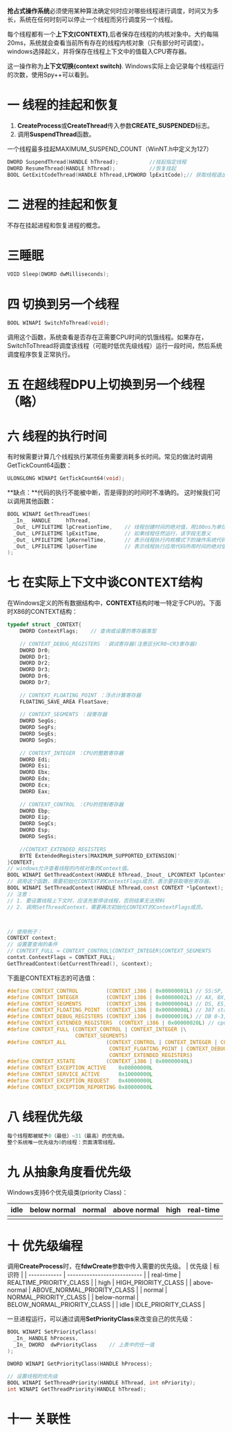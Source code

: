 **抢占式操作系统**必须使用某种算法确定何时应对哪些线程进行调度，时间又为多长，系统在任何时刻可以停止一个线程而另行调度另一个线程。  

每个线程都有一个**上下文(CONTEXT)**,后者保存在线程的内核对象中。大约每隔20ms，系统就会查看当前所有存在的线程内核对象（只有部分时可调度）。windows选择起义，并将保存在线程上下文中的值载入CPU寄存器。  

这一操作称为**上下文切换(context switch)**.   Windows实际上会记录每个线程运行的次数，使用Spy++可以看到。

# 一 线程的挂起和恢复

1. **CreateProcess**或**CreateThread**传入参数**CREATE_SUSPENDED**标志。  
2. 调用**SuspendThread**函数。  

一个线程最多挂起MAXIMUM_SUSPEND_COUNT（WinNT.h中定义为127）

```c
DWORD SuspendThread(HANDLE hThread);          //挂起指定线程
DWORD ResumeThread(HANDLE hThread);           //恢复挂起 
BOOL GetExitCodeThread(HANDLE hThread,LPDWORD lpExitCode);// 获取线程退出错误码
```

# 二 进程的挂起和恢复 

不存在挂起进程和恢复进程的概念。

# 三睡眠

```c
VOID Sleep(DWORD dwMilliseconds);
```

# 四 切换到另一个线程  

```c
BOOL WINAPI SwitchToThread(void);
```

调用这个函数，系统查看是否存在正需要CPU时间的饥饿线程。如果存在，SwitchToThread将调度该线程（可能时低优先级线程）运行一段时间，然后系统调度程序恢复正常执行。

# 五 在超线程DPU上切换到另一个线程（略）

# 六 线程的执行时间
有时候需要计算几个线程执行某项任务需要消耗多长时间。常见的做法时调用GetTickCount64函数：
```c
ULONGLONG WINAPI GetTickCount64(void);
```

**缺点：**代码的执行不能被中断，否是得到的时间时不准确的。
这时候我们可以调用其他函数：

```c
BOOL WINAPI GetThreadTimes(
  _In_  HANDLE     hThread,
  _Out_ LPFILETIME lpCreationTime,    // 线程创建时间的绝对值，用100ns为单位，从格林尼治时间开始计算
  _Out_ LPFILETIME lpExitTime,        // 如果线程任然运行，该字段无意义
  _Out_ LPFILETIME lpKernelTime,      // 表示线程执行内核模式下的操作系统代码所用时间的绝对值。
  _Out_ LPFILETIME lpUserTime         // 表示线程执行应用代码所用时间的绝对值
);
```

# 七 在实际上下文中谈CONTEXT结构 

在Windows定义的所有数据结构中，**CONTEXT**结构时唯一特定于CPU的。下面时X86的CONTEXT结构：
```c
typedef struct _CONTEXT{
    DWORD ContextFlags;    // 查询或设置的寄存器类型
    
    // CONTEXT_DEBUG_REGISTERS ：调试寄存器(注意区分CR0~CR3寄存器)
    DWORD Dr0;
    DWORD Dr1;
    DWORD Dr2;
    DWORD Dr3;
    DWORD Dr6;
    DWORD Dr7;
    
    // CONTEXT_FLOATING_POINT ：浮点计算寄存器
    FLOATING_SAVE_AREA FloatSave;
    
    // CONTEXT_SEGMENTS ：段寄存器
    DWORD SegGs;
    DWORD SegFs;
    DWORD SegEs;
    DWORD SegDs;
    
    // CONTEXT_INTEGER ：CPU的整数寄存器
    DWORD Edi;
    DWORD Esi;
    DWORD Ebx;
    DWORD Edx;
    DWORD Ecx;
    DWORD Eax;
    
    // CONTEXT_CONTROL ：CPU的控制寄存器
    DWORD Ebp;
    DWORD Eip;
    DWORD SegCs;
    DWORD Esp;
    DWORD SegSs;
    
    //CONTEXT_EXTENDED_REGISTERS
    BYTE ExtendedRegisters[MAXIMUM_SUPPORTED_EXTENSION]'
}CONTEXT;
// windows允许查看线程的内核对象的Context值。
BOOL WINAPI GetThreadContext(HANDLE hThread,_Inout_ LPCONTEXT lpContext);
// 调用这个函数，需要初始化CONTEXT的ContextFlags成员，表示要获取哪些寄存器。
BOOL WINAPI SetThreadContext(HANDLE hThread,const CONTEXT *lpContext);
// 注意：
// 1. 要设置线程上下文时，应该先暂停该线程，否则结果无法预料
// 2. 调用SetThreadContext，需要再次初始化CONTEXT的ContextFlags成员。



// 使用例子：
CONTEXT context;
// 设置要查询的条件
// CONTEXT_FULL = CONTEXT_CONTROL|CONTEXT_INTEGER|CONTEXT_SEGMENTS
contxt.ContextFlags = CONTEXT_FULL; 
GetThreadContext(GetCurrentThread(), &context); 
```


下面是CONTEXT标志的可选值：
```c
#define CONTEXT_CONTROL         (CONTEXT_i386 | 0x00000001L) // SS:SP, CS:IP, FLAGS, BP
#define CONTEXT_INTEGER         (CONTEXT_i386 | 0x00000002L) // AX, BX, CX, DX, SI, DI
#define CONTEXT_SEGMENTS        (CONTEXT_i386 | 0x00000004L) // DS, ES, FS, GS
#define CONTEXT_FLOATING_POINT  (CONTEXT_i386 | 0x00000008L) // 387 state
#define CONTEXT_DEBUG_REGISTERS (CONTEXT_i386 | 0x00000010L) // DB 0-3,6,7
#define CONTEXT_EXTENDED_REGISTERS  (CONTEXT_i386 | 0x00000020L) // cpu specific extensions
#define CONTEXT_FULL (CONTEXT_CONTROL | CONTEXT_INTEGER |\
                      CONTEXT_SEGMENTS)
#define CONTEXT_ALL             (CONTEXT_CONTROL | CONTEXT_INTEGER | CONTEXT_SEGMENTS | \
                                 CONTEXT_FLOATING_POINT | CONTEXT_DEBUG_REGISTERS | \
                                 CONTEXT_EXTENDED_REGISTERS)
#define CONTEXT_XSTATE          (CONTEXT_i386 | 0x00000040L)
#define CONTEXT_EXCEPTION_ACTIVE    0x08000000L
#define CONTEXT_SERVICE_ACTIVE      0x10000000L
#define CONTEXT_EXCEPTION_REQUEST   0x40000000L
#define CONTEXT_EXCEPTION_REPORTING 0x80000000L
```

# 八 线程优先级 
```c
每个线程都被赋予0（最低）~31（最高）的优先级。
整个系统唯一优先级为0的线程：页面清零线程。
```

# 九 从抽象角度看优先级

Windows支持6个优先级类(priority Class)：

| idle | below normal | normal | above normal | high | real-time |
| ---- | ------------ | ------ | ------------ | ---- | --------- |
|      |              |        |              |      |           |

# 十 优先级编程
调用**CreateProcess**时，在**fdwCreate**参数中传入需要的优先级。
| 优先级       | 标识符                      |
| ------------ | --------------------------- |
| real-time    | REALTIME_PRIORITY_CLASS     |
| high         | HIGH_PRIORITY_CLASS         |
| above-normal | ABOVE_NORMAL_PRIORITY_CLASS |
| normal       | NORMAL_PRIORITY_CLASS       |
| below-normal | BELOW_NORMAL_PRIORITY_CLASS |
| idle         | IDLE_PRIORITY_CLASS         |

一旦进程运行，可以通过调用**SetPriorityClass**来改变自己的优先级：
```c
BOOL WINAPI SetPriorityClass(
  _In_ HANDLE hProcess,
  _In_ DWORD  dwPriorityClass    // 上表中的任一值
);

DWORD WINAPI GetPriorityClass(HANDLE hProcess);

// 设置线程的优先级
BOOL WINAPI SetThreadPriority(HANDLE hThread, int nPriority);
int WINAPI GetThreadPriority(HANDLE hThread);
```

# 十一 关联性

 